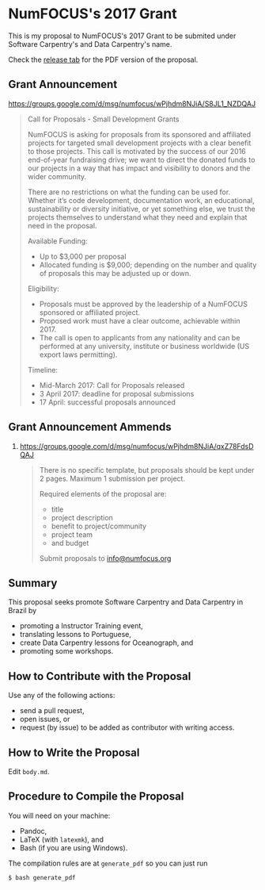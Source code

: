 # NumFOCUS's 2017 Grant

This is my proposal to NumFOCUS's 2017 Grant to be submited under Software Carpentry's and Data Carpentry's name.

Check the [release tab](https://github.com/rgaiacs/numfocus-2017-grant/releases) for the PDF version of the proposal.

## Grant Announcement

https://groups.google.com/d/msg/numfocus/wPjhdm8NJiA/S8JL1_NZDQAJ

> Call for Proposals - Small Development Grants
> 
> NumFOCUS is asking for proposals from its sponsored and affiliated projects for targeted small development projects with a clear benefit to those projects. This call is motivated by the success of our 2016 end-of-year fundraising drive; we want to direct the donated funds to our projects in a way that has impact and visibility to donors and the wider community.
>
> There are no restrictions on what the funding can be used for. Whether it’s code development, documentation work, an educational, sustainability or diversity initiative, or yet something else, we trust the projects themselves to understand what they need and explain that need in the proposal.
>
> Available Funding:
> - Up to $3,000 per proposal
> - Allocated funding is $9,000; depending on the number and quality of proposals this may be adjusted up or down.
>
> Eligibility:
> - Proposals must be approved by the leadership of a NumFOCUS sponsored or affiliated project.
> - Proposed work must have a clear outcome, achievable within 2017.
> - The call is open to applicants from any nationality and can be performed at any university, institute or business worldwide (US export laws permitting).
>
> Timeline:
> - Mid-March 2017: Call for Proposals released
> - 3 April 2017: deadline for proposal submissions
> - 17 April: successful proposals announced

## Grant Announcement Ammends

1. https://groups.google.com/d/msg/numfocus/wPjhdm8NJiA/qxZ78FdsDQAJ

   > There is no specific template, but proposals should be kept under 2 pages. Maximum 1 submission per project.
   >
   > Required elements of the proposal are: 
   >
   > - title
   > - project description
   > - benefit to project/community
   > - project team
   > - and budget
   >
   > Submit proposals to info@numfocus.org

## Summary

This proposal seeks promote Software Carpentry and Data Carpentry
in Brazil by

- promoting a Instructor Training event,
- translating lessons to Portuguese,
- create Data Carpentry lessons for Oceanograph, and
- promoting some workshops.

## How to Contribute with the Proposal

Use any of the following actions:

- send a pull request,
- open issues, or
- request (by issue) to be added as contributor with writing access.

## How to Write the Proposal

Edit `body.md`.

## Procedure to Compile the Proposal

You will need on your machine:

- Pandoc,
- LaTeX (with `latexmk`), and
- Bash (if you are using Windows).

The compilation rules are at `generate_pdf` so you can just run

~~~
$ bash generate_pdf
~~~
